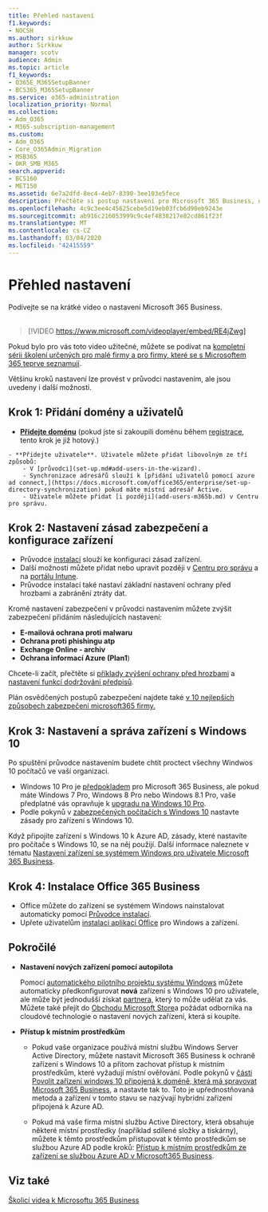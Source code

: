 ```yaml
---
title: Přehled nastavení
f1.keywords:
- NOCSH
ms.author: sirkkuw
author: Sirkkuw
manager: scotv
audience: Admin
ms.topic: article
f1_keywords:
- O365E_M365SetupBanner
- BCS365_M365SetupBanner
ms.service: o365-administration
localization_priority: Normal
ms.collection:
- Adm_O365
- M365-subscription-management
ms.custom:
- Adm_O365
- Core_O365Admin_Migration
- MSB365
- OKR_SMB_M365
search.appverid:
- BCS160
- MET150
ms.assetid: 6e7a2dfd-8ec4-4eb7-8390-3ee103e5fece
description: Přečtěte si postup nastavení pro Microsoft 365 Business, od přihlášení k odběru, přes přidání domény a uživatelů až po nastavení zásad zabezpečení a další.
ms.openlocfilehash: 4c9c3ee4c45625cebe5d19eb03fcb6d90eb9243e
ms.sourcegitcommit: ab916c216053999c9c4ef4838217e82cd861f23f
ms.translationtype: MT
ms.contentlocale: cs-CZ
ms.lasthandoff: 03/04/2020
ms.locfileid: "42415559"
---
```

# <a name="overview-of-setup"></a>Přehled nastavení

Podívejte se na krátké video o nastavení Microsoft 365 Business.<br><br>

> [!VIDEO https://www.microsoft.com/videoplayer/embed/RE4jZwg] 

Pokud bylo pro vás toto video užitečné, můžete se podívat na [kompletní sérii školení určených pro malé firmy a pro firmy, které se s Microsoftem 365 teprve seznamují](https://support.office.com/article/6ab4bbcd-79cf-4000-a0bd-d42ce4d12816).

Většinu kroků nastavení lze provést v průvodci nastavením, ale jsou uvedeny i další možnosti.

## <a name="step-1-add-your-domain-and-users"></a>Krok 1: Přidání domény a uživatelů

   - **[Přidejte doménu](set-up.md#add-your-domain-to-personalize-sign-in)** (pokud jste si zakoupili doménu během [registrace](sign-up.md), tento krok je již hotový.)

    - **Přidejte uživatele**. Uživatele můžete přidat libovolným ze tří způsobů:
        - V [průvodci](set-up.md#add-users-in-the-wizard).
        - Synchronizace adresářů slouží k [přidání uživatelů pomocí azure ad connect,](https://docs.microsoft.com/office365/enterprise/set-up-directory-synchronization) pokud máte místní adresář Active.
        - Uživatele můžete přidat [i později](add-users-m365b.md) v Centru pro správu.
## <a name="step-2-set-up-security-policies-and-configure-devices"></a>Krok 2: Nastavení zásad zabezpečení a konfigurace zařízení 

  - Průvodce [instalací](set-up.md#protect-your-organization) slouží ke konfiguraci zásad zařízení. 
  - Další možnosti můžete přidat nebo upravit později v [Centru pro správu](view-policies-and-devices.md) a na [portálu Intune](https://docs.microsoft.com/intune/tutorial-walkthrough-intune-portal).
  - Průvodce instalací také nastaví základní nastavení ochrany před hrozbami a zabránění ztráty dat.
  
  Kromě nastavení zabezpečení v průvodci nastavením můžete zvýšit zabezpečení přidáním následujících nastavení:

- **E-mailová ochrana proti malwaru**
- **Ochrana proti phishingu atp**
- **Exchange Online - archiv**
- **Ochrana informací Azure (Plan1**)

Chcete-li začít, přečtěte si [příklady zvýšení ochrany před hrozbami](increase-threat-protection.md) a [nastavení funkcí dodržování předpisů](set-up-compliance.md).

Plán osvědčených postupů zabezpečení najdete také [v 10 nejlepších způsobech zabezpečení microsoft365 firmy.](https://docs.microsoft.com/office365/admin/security-and-compliance/secure-your-business-data)

## <a name="step-3-set-up-and-manage-windows-10-devices"></a>Krok 3: Nastavení a správa zařízení s Windows 10

Po spuštění průvodce nastavením budete chtít proctect všechny Windwos 10 počítačů ve vaší organizaci.
  
- Windows 10 Pro je [předpokladem](pre-requisites-for-data-protection.md) pro Microsoft 365 Business, ale pokud máte Windows 7 Pro, Windows 8 Pro nebo Windows 8.1 Pro, vaše předplatné vás opravňuje k [upgradu na Windows 10 Pro](https://docs.microsoft.com/microsoft-365/business/upgrade-to-windows-pro-creators-update).
- Podle pokynů v [zabezpečených počítačích s Windows 10](secure-win-10-pcs.md) nastavte zásady pro zařízení s Windows 10.

Když připojíte zařízení s Windows 10 k Azure AD, zásady, které nastavíte pro počítače s Windows 10, se na něj použijí. Další informace naleznete v tématu [Nastavení zařízení se systémem Windows pro uživatele Microsoft 365 Business](set-up-windows-devices.md).

## <a name="step-4-install-office-365-business"></a>Krok 4: Instalace Office 365 Business
- Office můžete do zařízení se systémem Windows nainstalovat automaticky pomocí [Průvodce instalací](set-up.md#deploy-office-365-client-apps).
- Upřete uživatelům [instalaci aplikací Office](https://docs.microsoft.com/office365/admin/setup/install-applications) pro Windows a zařízení.
     
## <a name="advanced"></a>Pokročilé
- **Nastavení nových zařízení pomocí autopilota**
            
     Pomocí [automatického pilotního projektu systému Windows](add-autopilot-devices-and-profile.md) můžete automaticky předkonfigurovat **nová** zařízení s Windows 10 pro uživatele, ale může být jednodušší získat [partnera,](https://www.microsoft.com/solution-providers/search) který to může udělat za vás. Můžete také přejít do [Obchodu Microsoft Store](https://go.microsoft.com/fwlink/?linkid=874598)a požádat odborníka na cloudové technologie o nastavení nových zařízení, která si koupíte.

- **Přístup k místním prostředkům**

     - Pokud vaše organizace používá místní službu Windows Server Active Directory, můžete nastavit Microsoft 365 Business k ochraně zařízení s Windows 10 a přitom zachovat přístup k místním prostředkům, které vyžadují místní ověřování. Podle pokynů v [části Povolit zařízení windows 10 připojená k doméně, která má spravovat Microsoft 365 Business,](manage-windows-devices.md) a nastavte tak to. Toto je upřednostňovaná metoda a zařízení v tomto stavu se nazývají hybridní zařízení připojená k Azure AD.

    - Pokud má vaše firma místní službu Active Directory, která obsahuje některé místní prostředky (například sdílené složky a tiskárny), můžete k těmto prostředkům přistupovat k těmto prostředkům se službou Azure AD podle kroků: [Přístup k místním prostředkům ze zařízení se službou Azure AD v Microsoft365 Business](access-resources.md).

## <a name="see-also"></a>Viz také

[Školicí videa k Microsoftu 365 Business](https://support.office.com/article/6ab4bbcd-79cf-4000-a0bd-d42ce4d12816)
